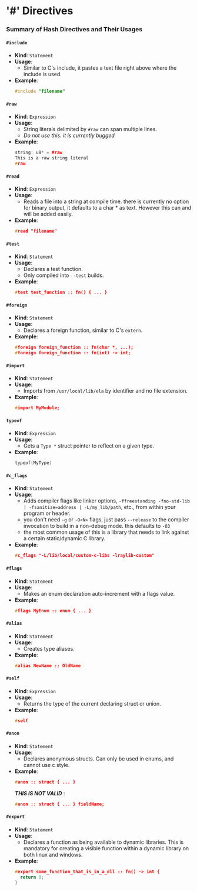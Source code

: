 # '#' Directives

### Summary of Hash Directives and Their Usages

#### `#include`
- **Kind**: `Statement`
- **Usage**: 
  - Similar to C's include, it pastes a text file right above where the include is used.
- **Example**:
  ```cpp
  #include "filename"
  ```

#### `#raw`
- **Kind**: `Expression`
- **Usage**: 
  - String literals delimited by `#raw` can span multiple lines.
  - *Do not use this. it is currently bugged*
- **Example**:
  ```cpp
  string: u8* = #raw
  This is a raw string literal
  #raw
  ```

#### `#read`
- **Kind**: `Expression`
- **Usage**: 
  - Reads a file into a string at compile time. there is currently no option for binary output, it defaults to a char * as text. However this can and will be added easily.
- **Example**:
  ```cpp
  #read "filename"
  ```

#### `#test`
- **Kind**: `Statement`
- **Usage**: 
  - Declares a test function.
  - Only compiled into `--test` builds.
- **Example**:
  ```cpp
  #test test_function :: fn() { ... }
  ```

#### `#foreign`
- **Kind**: `Statement`
- **Usage**: 
  - Declares a foreign function, similar to C's `extern`.
- **Example**:
  ```cpp
  #foreign foreign_function :: fn(char *, ...);
  #foreign foreign_function :: fn(int) -> int;
  ```

#### `#import`
- **Kind**: `Statement`
- **Usage**: 
  - Imports from `/usr/local/lib/ela` by identifier and no file extension.
- **Example**:
  ```cpp
  #import MyModule;
  ```

#### `typeof`
- **Kind**: `Expression`
- **Usage**: 
  - Gets a `Type *` struct pointer to reflect on a given type.
- **Example**:
  ```cpp
  typeof(MyType)
  ```


#### `#c_flags`
- **Kind**: `Statement`
- **Usage**: 
  - Adds compiler flags like linker options, `-ffreestanding -fno-std-lib | -fsanitize=address | -L/my_lib/path`, etc., from within your program or header.
  - you don't need `-g` or `-O<N>` flags, just pass `--release` to the compiler invocation to build in a non-debug mode. this defaults to `-O3`
  - the most common usage of this is a library that needs to link against a certain static/dynamic C library.
- **Example**:
  ```cpp
  #c_flags "-L/lib/local/custom-c-libs -lraylib-custom"
  ```

#### `#flags`
- **Kind**: `Statement`
- **Usage**: 
  - Makes an enum declaration auto-increment with a flags value.
- **Example**:
  ```cpp
  #flags MyEnum :: enum { ... }
  ```

#### `#alias`
- **Kind**: `Statement`
- **Usage**: 
  - Creates type aliases.
- **Example**:
  ```cpp
  #alias NewName :: OldName

  ```
#### `#self`
- **Kind**: `Expression`
- **Usage**: 
  - Returns the type of the current declaring struct or union.
- **Example**:
  ```cpp
  #self
  ```

#### `#anon`
- **Kind**: `Statement`
- **Usage**: 
  - Declares anonymous structs. Can only be used in enums, and cannot use c style.
- **Example**:
  ```cpp
  #anon :: struct { ... }
  ```
  **_THIS IS NOT VALID_** :
  ```cpp
  #anon :: struct { ... } fieldName;
  ```

#### `#export`
- **Kind**: `Statement`
- **Usage**: 
  - Declares a function as being available to dynamic libraries. This is mandatory for creating a visible function within a dynamic library on both linux and windows.
- **Example**:
  ```cpp
  #export some_function_that_is_in_a_dll :: fn() -> int {
    return 0;
  }
  ```
  
  
